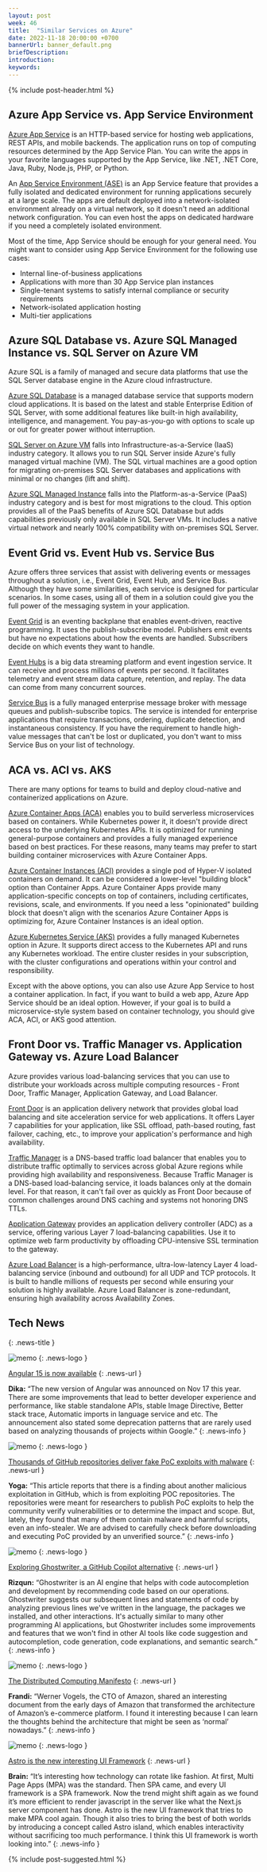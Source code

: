 ```yaml
---
layout: post
week: 46
title:  "Similar Services on Azure"
date: 2022-11-18 20:00:00 +0700
bannerUrl: banner_default.png
briefDescription: 
introduction:
keywords:
---
```


{% include post-header.html %}

## Azure App Service vs. App Service Environment

[Azure App Service](https://learn.microsoft.com/en-us/azure/app-service/) is an HTTP-based service for hosting web applications, REST APIs, and mobile backends. The application runs on top of computing resources determined by the App Service Plan. You can write the apps in your favorite languages supported by the App Service, like .NET, .NET Core, Java, Ruby, Node.js, PHP, or Python.

An [App Service Environment (ASE)](https://learn.microsoft.com/en-us/azure/app-service/environment/) is an App Service feature that provides a fully isolated and dedicated environment for running applications securely at a large scale. The apps are default deployed into a network-isolated environment already on a virtual network, so it doesn't need an additional network configuration. You can even host the apps on dedicated hardware if you need a completely isolated environment.

Most of the time, App Service should be enough for your general need. You might want to consider using App Service Environment for the following use cases:
- Internal line-of-business applications
- Applications with more than 30 App Service plan instances
- Single-tenant systems to satisfy internal compliance or security requirements
- Network-isolated application hosting
- Multi-tier applications

## Azure SQL Database vs. Azure SQL Managed Instance vs. SQL Server on Azure VM

Azure SQL is a family of managed and secure data platforms that use the SQL Server database engine in the Azure cloud infrastructure.

[Azure SQL Database](https://learn.microsoft.com/en-us/azure/azure-sql/database/sql-database-paas-overview?view=azuresql) is a managed database service that supports modern cloud applications. It is based on the latest and stable Enterprise Edition of SQL Server, with some additional features like built-in high availability, intelligence, and management. You pay-as-you-go with options to scale up or out for greater power without interruption.

[SQL Server on Azure VM](https://learn.microsoft.com/en-us/azure/azure-sql/virtual-machines/windows/sql-server-on-azure-vm-iaas-what-is-overview?view=azuresql) falls into Infrastructure-as-a-Service (IaaS) industry category. It allows you to run SQL Server inside Azure's fully managed virtual machine (VM). The SQL virtual machines are a good option for migrating on-premises SQL Server databases and applications with minimal or no changes (lift and shift).

[Azure SQL Managed Instance](https://learn.microsoft.com/en-us/azure/azure-sql/managed-instance/sql-managed-instance-paas-overview?view=azuresql) falls into the Platform-as-a-Service (PaaS) industry category and is best for most migrations to the cloud. This option provides all of the PaaS benefits of Azure SQL Database but adds capabilities previously only available in SQL Server VMs. It includes a native virtual network and nearly 100% compatibility with on-premises SQL Server.

## Event Grid vs. Event Hub vs. Service Bus

Azure offers three services that assist with delivering events or messages throughout a solution, i.e., Event Grid, Event Hub, and Service Bus. Although they have some similarities, each service is designed for particular scenarios. In some cases, using all of them in a solution could give you the full power of the messaging system in your application.

[Event Grid](https://learn.microsoft.com/en-us/azure/event-grid/overview) is an eventing backplane that enables event-driven, reactive programming. It uses the publish-subscribe model. Publishers emit events but have no expectations about how the events are handled. Subscribers decide on which events they want to handle.

[Event Hubs](https://learn.microsoft.com/en-us/azure/event-hubs/event-hubs-about) is a big data streaming platform and event ingestion service. It can receive and process millions of events per second. It facilitates telemetry and event stream data capture, retention, and replay. The data can come from many concurrent sources.

[Service Bus](https://learn.microsoft.com/en-us/azure/service-bus-messaging/service-bus-messaging-overview) is a fully managed enterprise message broker with message queues and publish-subscribe topics. The service is intended for enterprise applications that require transactions, ordering, duplicate detection, and instantaneous consistency. If you have the requirement to handle high-value messages that can't be lost or duplicated, you don't want to miss Service Bus on your list of technology.

## ACA vs. ACI vs. AKS

There are many options for teams to build and deploy cloud-native and containerized applications on Azure.

[Azure Container Apps (ACA)](https://learn.microsoft.com/en-us/azure/container-apps/overview) enables you to build serverless microservices based on containers. While Kubernetes power it, it doesn't provide direct access to the underlying Kubernetes APIs. It is optimized for running general-purpose containers and provides a fully managed experience based on best practices. For these reasons, many teams may prefer to start building container microservices with Azure Container Apps.

[Azure Container Instances (ACI)](https://learn.microsoft.com/en-us/azure/container-instances/) provides a single pod of Hyper-V isolated containers on demand. It can be considered a lower-level "building block" option than Container Apps. Azure Container Apps provide many application-specific concepts on top of containers, including certificates, revisions, scale, and environments. If you need a less "opinionated" building block that doesn't align with the scenarios Azure Container Apps is optimizing for, Azure Container Instances is an ideal option.

[Azure Kubernetes Service (AKS)](https://learn.microsoft.com/en-us/azure/aks/intro-kubernetes) provides a fully managed Kubernetes option in Azure. It supports direct access to the Kubernetes API and runs any Kubernetes workload. The entire cluster resides in your subscription, with the cluster configurations and operations within your control and responsibility.

Except with the above options, you can also use Azure App Service to host a container application. In fact, if you want to build a web app, Azure App Service should be an ideal option. However, if your goal is to build a microservice-style system based on container technology, you should give ACA, ACI, or AKS good attention.

## Front Door vs. Traffic Manager vs. Application Gateway vs. Azure Load Balancer

Azure provides various load-balancing services that you can use to distribute your workloads across multiple computing resources - Front Door, Traffic Manager, Application Gateway, and Load Balancer.

[Front Door](https://learn.microsoft.com/en-us/azure/frontdoor/front-door-overview) is an application delivery network that provides global load balancing and site acceleration service for web applications. It offers Layer 7 capabilities for your application, like SSL offload, path-based routing, fast failover, caching, etc., to improve your application's performance and high availability.

[Traffic Manager](https://learn.microsoft.com/en-us/azure/traffic-manager/traffic-manager-overview) is a DNS-based traffic load balancer that enables you to distribute traffic optimally to services across global Azure regions while providing high availability and responsiveness. Because Traffic Manager is a DNS-based load-balancing service, it loads balances only at the domain level. For that reason, it can't fail over as quickly as Front Door because of common challenges around DNS caching and systems not honoring DNS TTLs.

[Application Gateway](https://learn.microsoft.com/en-us/azure/application-gateway/overview) provides an application delivery controller (ADC) as a service, offering various Layer 7 load-balancing capabilities. Use it to optimize web farm productivity by offloading CPU-intensive SSL termination to the gateway.

[Azure Load Balancer](https://learn.microsoft.com/en-us/azure/load-balancer/load-balancer-overview) is a high-performance, ultra-low-latency Layer 4 load-balancing service (inbound and outbound) for all UDP and TCP protocols. It is built to handle millions of requests per second while ensuring your solution is highly available. Azure Load Balancer is zone-redundant, ensuring high availability across Availability Zones.

## Tech News
{: .news-title }

![memo](/assets/images/tech-news.svg)
{: .news-logo }

[Angular 15 is now available](https://blog.angular.io/angular-v15-is-now-available-df7be7f2f4c8)
{: .news-url }

__Dika:__ “The new version of Angular was announced on Nov 17 this year. There are some improvements that lead to better developer experience and performance, like stable standalone APIs, stable Image Directive, Better stack trace, Automatic imports in language service and etc. The announcement also stated some deprecation patterns that are rarely used based on analyzing thousands of projects within Google.”
{: .news-info }

![memo](/assets/images/tech-news.svg)
{: .news-logo }

[Thousands of GitHub repositories deliver fake PoC exploits with malware](https://www.bleepingcomputer.com/news/security/thousands-of-github-repositories-deliver-fake-poc-exploits-with-malware/)
{: .news-url }

__Yoga:__ “This article reports that there is a finding about another malicious exploitation in GitHub, which is from exploiting POC repositories. The repositories were meant for researchers to publish PoC exploits to help the community verify vulnerabilities or to determine the impact and scope. But, lately, they found that many of them contain malware and harmful scripts, even an info-stealer. We are advised to carefully check before downloading and executing PoC provided by an unverified source.”
{: .news-info }

![memo](/assets/images/tech-news.svg)
{: .news-logo }

[Exploring Ghostwriter, a GitHub Copilot alternative](https://blog.logrocket.com/ghostwriter-github-copilot-alternative/)
{: .news-url }

__Rizqun:__ “Ghostwriter is an AI engine that helps with code autocompletion and development by recommending code based on our operations. Ghostwriter suggests our subsequent lines and statements of code by analyzing previous lines we've written in the language, the packages we installed, and other interactions. It's actually similar to many other programming AI applications, but Ghostwriter includes some improvements and features that we won't find in other AI tools like code suggestion and autocompletion, code generation, code explanations, and semantic search.”
{: .news-info }

![memo](/assets/images/tech-news.svg)
{: .news-logo }

[The Distributed Computing Manifesto](https://www.allthingsdistributed.com/2022/11/amazon-1998-distributed-computing-manifesto.html)
{: .news-url }

__Frandi:__ “Werner Vogels, the CTO of Amazon, shared an interesting document from the early days of Amazon that transformed the architecture of Amazon’s e-commerce platform. I found it interesting because I can learn the thoughts behind the architecture that might be seen as ‘normal’ nowadays.”
{: .news-info }

![memo](/assets/images/tech-news.svg)
{: .news-logo }

[Astro is the new interesting UI Framework](https://docs.astro.build/en/concepts/why-astro/)
{: .news-url }

__Brain:__ “It’s interesting how technology can rotate like fashion. At first, Multi Page Apps (MPA) was the standard. Then SPA came, and every UI framework is a SPA framework. Now the trend might shift again as we found it’s more efficient to render javascript in the server like what the Next.js server component has done. Astro is the new UI framework that tries to make MPA cool again. Though it also tries to bring the best of both worlds by introducing a concept called Astro island, which enables interactivity without sacrificing too much performance. I think this UI framework is worth looking into.”
{: .news-info }

{% include post-suggested.html %}